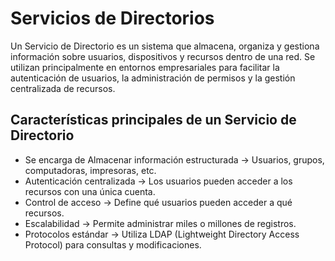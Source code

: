 # Servicios de Directorios

Un Servicio de Directorio es un sistema que almacena, organiza y gestiona información sobre usuarios, dispositivos y recursos dentro de una red. Se utilizan principalmente en entornos empresariales para facilitar la autenticación de usuarios, la administración de permisos y la gestión centralizada de recursos.

## Características principales de un Servicio de Directorio

- Se encarga de Almacenar información estructurada → Usuarios, grupos, computadoras, impresoras, etc.
- Autenticación centralizada → Los usuarios pueden acceder a los recursos con una única cuenta.
- Control de acceso → Define qué usuarios pueden acceder a qué recursos.
- Escalabilidad → Permite administrar miles o millones de registros.
- Protocolos estándar → Utiliza LDAP (Lightweight Directory Access Protocol) para consultas y modificaciones.
